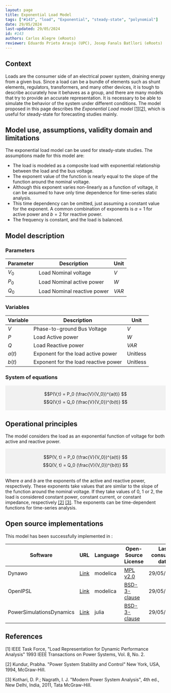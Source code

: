 ```yaml
---
layout: page
title: Exponential Load Model 
tags: ["#143", "load", "Exponential", "steady-state", "polynomial"] 
date: 29/05/2024 
last-updated: 29/05/2024
id: #143
authors: Carlos Alegre (eRoots)
reviewer: Eduardo Prieto Araujo (UPC), Josep Fanals Batllori (eRoots)
---
```


## Context

Loads are the consumer side of an electrical power system, draining energy from a given bus. Since a load can be a bundle of elements such as shunt elements, regulators, transformers, and many other devices, it is tough to describe accurately how it behaves as a group, and there are many models that try to provide an accurate representation. It is necessary to be able to simulate the behavior of the system under different conditions. The model proposed in this page describes the *Exponential Load model* [[1]](#1)[[2]](#2), which is useful for steady-state for forecasting studies mainly.

## Model use, assumptions, validity domain and limitations

The exponential load model can be used for steady-state studies. The assumptions made for this model are:

* The load is modeled as a composite load with exponential relationship between the load and the bus voltage. 
* The exponent value of the function is nearly equal to the slope of the function around the nominal voltage.
* Although this exponent varies non-linearly as a function of voltage, it can be assumed to have only time dependence for time-series static analysis. 
* This time dependency can be omitted, just assuming a constant value for the exponent. A common combination of exponents is $a=1$ for active power and $b=2$ for reactive power.
* The frequency is constant, and the load is balanced.

## Model description

### Parameters

| Parameter|Description | Unit |
| ---| ---  | --- |
| $V_0$ | Load Nominal voltage | $V$ |
| $P_0$ | Load Nominal active power | $W$ |
| $Q_0$ | Load Nominal reactive power | $VAR$ |


### Variables 

| Variable | Description | Unit |
| --- | --- | --- |
| $V$ | Phase-to-ground Bus Voltage | $V$ |
| $P$ | Load Active power | $W$ |
| $Q$ | Load Reactive power | $VAR$ |
| $a(t)$ | Exponent for the load active power | Unitless |
| $b(t)$ | Exponent for the load reactive power | Unitless |


### System of equations

<div style="background-color:rgba(0, 0, 0, 0.0470588); text-align:center; vertical-align: middle; padding:4px 0;">

$$P(V,t) = P_0 (\frac{V}{V_0})^{a(t)} $$
$$Q(V,t) = Q_0 (\frac{V}{V_0})^{b(t)} $$
</div>

## Operational principles

The model considers the load as an exponential function of voltage for both active and reactive power.

<div style="background-color:rgba(0, 0, 0, 0.0470588); text-align:center; vertical-align: middle; padding:4px 0;">

$$P(V, t) = P_0 (\frac{V}{V_0})^{a(t)} $$
$$Q(V, t) = Q_0 (\frac{V}{V_0})^{b(t)} $$
</div>

Where $a$ and $b$ are the exponents of the active and reactive power, respectively. These exponents take values that are similar to the slope of the function around the nominal voltage. If they take values of 0, 1 or 2, the load is considered constant power, constant current, or constant impedance, respectively [[2]](#2) [[3]](#3). The exponents can be time-dependent functions for time-series analysis.


## Open source implementations

This model has been successfully implemented in :


| Software      | URL | Language | Open-Source License | Last consulted date | Comments |
| --------------| --- | --------- | ------------------- |------------------- | -------- |
| Dynawo | [Link](https://github.com/dynawo/dynawo/blob/master/dynawo/sources/Models/Modelica/Dynawo/Electrical/Loads/LoadAlphaBeta.mo) | modelica | [MPL v2.0](https://www.mozilla.org/en-US/MPL/2.0/)  | 29/05/2024 | No comment |
| OpenIPSL | [Link](https://github.com/OpenIPSL/OpenIPSL/blob/master/OpenIPSL/Electrical/Loads/PSAT/VoltageDependent.mo) | modelica | [BSD-3-clause](https://opensource.org/licenses/BSD-3-Clause)  | 29/05/2024 | No comment |
| PowerSimulationsDynamics | [Link](https://github.com/NREL-Sienna/PowerSimulationsDynamics.jl/blob/main/src/models/load_models.jl) | julia |[BSD-3-clause](https://opensource.org/licenses/BSD-3-Clause)  | 29/05/2024 | No comment |

## References

<a id="1">[1]</a> IEEE Task Force, "Load Representation for Dynamic Performance Analysis" 1993 IEEE Transactions on Power Systems, Vol. 8, No. 2.

<a id="2">[2]</a> Kundur, Prabha. "Power System Stability and Control" New York, USA, 1994, McGraw-Hill.

<a id="3">[3]</a> Kothari, D. P.; Nagrath, I. J. "Modern Power System Analysis", 4th ed., New Delhi, India, 2011, Tata McGraw-Hill.

